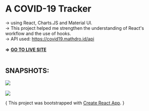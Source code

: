 # A COVID-19 Tracker
-> using React, Charts.JS and Material UI.
<br>-> This project helped me strengthen the understanding of React's workflow and the use of hooks.
<br>-> API used: https://covid19.mathdro.id/api
<br><br>
**=>** [**GO TO LIVE SITE**]()
<br><br>
## **SNAPSHOTS**:
![](/src/lineC.jpg)
<br><br>
![](/src/barC.jpg)

{ This project was bootstrapped with [Create React App](https://github.com/facebook/create-react-app). }

